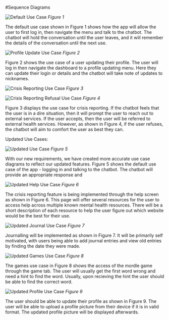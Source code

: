 #Sequence Diagrams

![Default Use Case](reqs_specs_assets/defaultUseCaseSeqDiagram.png)
*Figure 1*

The default use case shown in Figure 1 shows how the app will allow the user to first log in, then navigate the menu and talk to the chatbot. The chatbot will hold the conversation until the user leaves, and it will remember the details of the conversation until the next use.

![Profile Update Use Case](reqs_specs_assets/ProfileUpdateSeqDiagram.png)
*Figure 2*

Figure 2 shows the use case of a user updating their profile. The user will log in then navigate the dashboard to a profile updating menu. Here they can update their login or details and the chatbot will take note of updates to nicknames.

![Crisis Reporting Use Case](reqs_specs_assets/CrisisReportingSeqDiagram.png)
*Figure 3*

![Crisis Reporting Refusal Use Case](reqs_specs_assets/CrisisReportingRefusalSeqDiagram.png)
*Figure 4*

Figure 3 displays the use case for crisis reporting. If the chatbot feels that the user is in a dire situation, then it will prompt the user to reach out to external services. If the user accepts, then the user will be referred to external health services. However, as shown in Figure 4, if the user refuses, the chatbot will aim to comfort the user as best they can.


Updated Use Cases:

![Updated Use Case](reqs_specs_assets/updatedDefaultUseCase.png)
*Figure 5*

With our new requirements, we have created more accurate use case diagrams to reflect our updated features. Figure 5 shows the default use case of the app - logging in and talking to the chatbot. The chatbot will provide an appropriate response and 

![Updated Help Use Case](reqs_specs_assets/updatedHelpUseCase.png)
*Figure 6*

The crisis reporting feature is being implemented through the help screen as shown in Figure 6. This page will offer several resources for the user to access help across multiple known mental health resources. There will be a short description of each resource to help the user figure out which website would be the best for their use.


![Updated Journal Use Case](reqs_specs_assets/updatedJournalUseCase.png)
*Figure 7*

Journalling will be implemented as shown in Figure 7. It will be primarily self motivated, with users being able to add journal entries and view old entries by finding the date they were made.

![Updated Games Use Case](reqs_specs_assets/updatedMordleUseCase.png)
*Figure 8*

The games use case in Figure 8 shows the access of the mordle game through the game tab. The user will usually get the first word wrong and need a hint to find the word. Usually, upon recieving the hint the user should be able to find the correct word.

![Updated Profile Use Case](reqs_specs_assets/updatedProfileUseCase.png)
*Figure 9*

The user should be able to update their profile as shown in Figure 9. The user will be able to upload a profile picture from their device if it is in valid format. The updated profile picture will be displayed afterwards.
